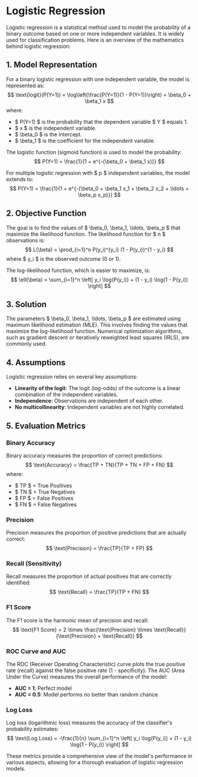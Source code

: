 # Logistic Regression

Logistic regression is a statistical method used to model the probability of a binary outcome based on one or more independent variables. It is widely used for classification problems. Here is an overview of the mathematics behind logistic regression:

## 1. Model Representation

For a binary logistic regression with one independent variable, the model is represented as:
$$ \text{logit}(P(Y=1)) = \log\left(\frac{P(Y=1)}{1 - P(Y=1)}\right) = \beta_0 + \beta_1 x $$
where:
- $ P(Y=1) $ is the probability that the dependent variable $ Y $ equals 1.
- $ x $ is the independent variable.
- $ \beta_0 $ is the intercept.
- $ \beta_1 $ is the coefficient for the independent variable.

The logistic function (sigmoid function) is used to model the probability:
$$ P(Y=1) = \frac{1}{1 + e^{-(\beta_0 + \beta_1 x)}} $$

For multiple logistic regression with $ p $ independent variables, the model extends to:
$$ P(Y=1) = \frac{1}{1 + e^{-(\beta_0 + \beta_1 x_1 + \beta_2 x_2 + \ldots + \beta_p x_p)}} $$

## 2. Objective Function

The goal is to find the values of $ \beta_0, \beta_1, \ldots, \beta_p $ that maximize the likelihood function. The likelihood function for $ n $ observations is:
$$ L(\beta) = \prod_{i=1}^n P(y_i)^{y_i} (1 - P(y_i))^{1 - y_i} $$
where $ y_i $ is the observed outcome (0 or 1).

The log-likelihood function, which is easier to maximize, is:
$$ \ell(\beta) = \sum_{i=1}^n \left[ y_i \log(P(y_i)) + (1 - y_i) \log(1 - P(y_i)) \right] $$

## 3. Solution

The parameters $ \beta_0, \beta_1, \ldots, \beta_p $ are estimated using maximum likelihood estimation (MLE). This involves finding the values that maximize the log-likelihood function. Numerical optimization algorithms, such as gradient descent or iteratively reweighted least squares (IRLS), are commonly used.

## 4. Assumptions

Logistic regression relies on several key assumptions:
- **Linearity of the logit**: The logit (log-odds) of the outcome is a linear combination of the independent variables.
- **Independence**: Observations are independent of each other.
- **No multicollinearity**: Independent variables are not highly correlated.

## 5. Evaluation Metrics

### Binary Accuracy

Binary accuracy measures the proportion of correct predictions:
$$ \text{Accuracy} = \frac{TP + TN}{TP + TN + FP + FN} $$
where:
- $ TP $ = True Positives
- $ TN $ = True Negatives
- $ FP $ = False Positives
- $ FN $ = False Negatives

### Precision

Precision measures the proportion of positive predictions that are actually correct:
$$ \text{Precision} = \frac{TP}{TP + FP} $$

### Recall (Sensitivity)

Recall measures the proportion of actual positives that are correctly identified:
$$ \text{Recall} = \frac{TP}{TP + FN} $$

### F1 Score

The F1 score is the harmonic mean of precision and recall:
$$ \text{F1 Score} = 2 \times \frac{\text{Precision} \times \text{Recall}}{\text{Precision} + \text{Recall}} $$

### ROC Curve and AUC

The ROC (Receiver Operating Characteristic) curve plots the true positive rate (recall) against the false positive rate (1 - specificity). The AUC (Area Under the Curve) measures the overall performance of the model:
- **AUC = 1**: Perfect model
- **AUC = 0.5**: Model performs no better than random chance

### Log Loss

Log loss (logarithmic loss) measures the accuracy of the classifier's probability estimates:
$$ \text{Log Loss} = -\frac{1}{n} \sum_{i=1}^n \left[ y_i \log(P(y_i)) + (1 - y_i) \log(1 - P(y_i)) \right] $$

These metrics provide a comprehensive view of the model's performance in various aspects, allowing for a thorough evaluation of logistic regression models.